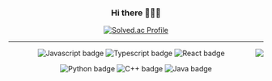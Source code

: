 <div align="center">
  


### Hi there 👋👋👋

  <a href="https://solved.ac/profile/dabinchi38">
    <img src="http://mazassumnida.wtf/api/mini/generate_badge?boj=dabinchi38" alt="Solved.ac Profile" />
  </a>

<hr />


<div>
<a href="https://github.com/dabinchiii"><img align="right" src="https://github-readme-stats.vercel.app/api?username=dabinchiii&show_icons=true&theme=react"/></a>

<span>
<p>
    <img src="https://img.shields.io/badge/javascript-%23323330.svg?style=for-the-badge&logo=javascript&logoColor=%23F7DF1E" alt="Javascript badge"/>
    <img src="https://img.shields.io/badge/Typescript-3178C6.svg?&style=for-the-badge&logo=typescript&logoColor=white" alt="Typescript badge"/>
  <img src="https://img.shields.io/badge/React-61DAFB.svg?&style=for-the-badge&logo=react&logoColor=white" alt="React badge"/>
  </p>
  <p>
    <img src="https://img.shields.io/badge/python-3670A0?style=for-the-badge&logo=python&logoColor=ffdd54" alt="Python badge" />
    <img src="https://img.shields.io/badge/c++-%2300599C.svg?style=for-the-badge&logo=c%2B%2B&logoColor=white" alt="C++ badge" />
    <img src="https://img.shields.io/badge/java-%23ED8B00.svg?style=for-the-badge&logo=openjdk&logoColor=white" alt="Java badge" />
  </p>
  <p>
    
<!--     <img src="https://img.shields.io/badge/Redux-764ABC.svg?&style=for-the-badge&logo=redux&logoColor=white" alt="Redux badge"/> -->
<!--     <img src="https://img.shields.io/badge/Tailwind%20CSS-06B6D4.svg?&style=for-the-badge&logo=tailwind%20css&logoColor=white" alt="Tailwind CSS badge" /> -->
  </p>
</span>
